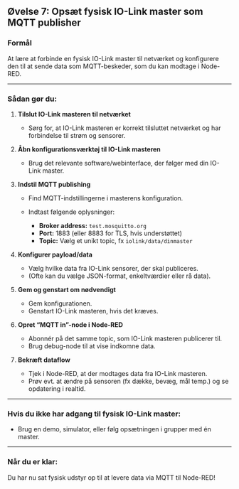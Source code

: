 ## **Øvelse 7: Opsæt fysisk IO-Link master som MQTT publisher**

### **Formål**

At lære at forbinde en fysisk IO-Link master til netværket og konfigurere den til at sende data som MQTT-beskeder, som du kan modtage i Node-RED.

---

### **Sådan gør du:**

1. **Tilslut IO-Link masteren til netværket**

   * Sørg for, at IO-Link masteren er korrekt tilsluttet netværket og har forbindelse til strøm og sensorer.

2. **Åbn konfigurationsværktøj til IO-Link masteren**

   * Brug det relevante software/webinterface, der følger med din IO-Link master.

3. **Indstil MQTT publishing**

   * Find MQTT-indstillingerne i masterens konfiguration.
   * Indtast følgende oplysninger:

     * **Broker address:** `test.mosquitto.org`
     * **Port:** 1883 (eller 8883 for TLS, hvis understøttet)
     * **Topic:** Vælg et unikt topic, fx `iolink/data/dinmaster`

4. **Konfigurer payload/data**

   * Vælg hvilke data fra IO-Link sensorer, der skal publiceres.
   * (Ofte kan du vælge JSON-format, enkeltværdier eller rå data).

5. **Gem og genstart om nødvendigt**

   * Gem konfigurationen.
   * Genstart IO-Link masteren, hvis det kræves.

6. **Opret “MQTT in”-node i Node-RED**

   * Abonnér på det samme topic, som IO-Link masteren publicerer til.
   * Brug debug-node til at vise indkomne data.

7. **Bekræft dataflow**

   * Tjek i Node-RED, at der modtages data fra IO-Link masteren.
   * Prøv evt. at ændre på sensoren (fx dække, bevæg, mål temp.) og se opdatering i realtid.

---

### **Hvis du ikke har adgang til fysisk IO-Link master:**

* Brug en demo, simulator, eller følg opsætningen i grupper med én master.

---

### **Når du er klar:**

Du har nu sat fysisk udstyr op til at levere data via MQTT til Node-RED!
